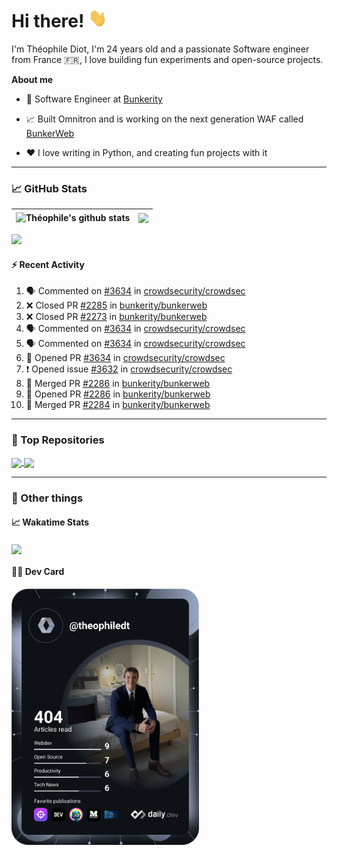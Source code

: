 # Hi there! <img src="./wave.gif" width="30px" height="30px" />

I'm Théophile Diot, I'm 24 years old and a passionate Software engineer from France 🇫🇷, I love building fun experiments and open-source projects.

**About me**

- 💼 Software Engineer at [Bunkerity](https://www.bunkerity.com/)

- 📈 Built Omnitron and is working on the next generation WAF called [BunkerWeb](https://www.bunkerweb.io)

- ❤️ I love writing in Python, and creating fun projects with it

---

### 📈 GitHub Stats

| <img align="center" src="https://github-readme-stats.vercel.app/api?username=TheophileDiot&show_icons=true&include_all_commits=true&theme=algolia&hide_border=true&rank_icon=github" alt="Théophile's github stats" /> | <img align="center" src="https://github-readme-stats.vercel.app/api/top-langs/?username=TheophileDiot&layout=compact&theme=algolia&hide_border=true" /> |
| ---------------------------------------------------------------------------------------------------------------------------------------------------------------------------------------------------------------------- | ------------------------------------------------------------------------------------------------------------------------------------------------------- |

![](https://github-readme-activity-graph.vercel.app/graph?username=TheophileDiot&theme=tokyo-night)

#### :zap: Recent Activity

<!--START_SECTION:activity-->
1. 🗣 Commented on [#3634](https://github.com/crowdsecurity/crowdsec/pull/3634#issuecomment-2886656505) in [crowdsecurity/crowdsec](https://github.com/crowdsecurity/crowdsec)
2. ❌ Closed PR [#2285](https://github.com/bunkerity/bunkerweb/pull/2285) in [bunkerity/bunkerweb](https://github.com/bunkerity/bunkerweb)
3. ❌ Closed PR [#2273](https://github.com/bunkerity/bunkerweb/pull/2273) in [bunkerity/bunkerweb](https://github.com/bunkerity/bunkerweb)
4. 🗣 Commented on [#3634](https://github.com/crowdsecurity/crowdsec/pull/3634#issuecomment-2886334443) in [crowdsecurity/crowdsec](https://github.com/crowdsecurity/crowdsec)
5. 🗣 Commented on [#3634](https://github.com/crowdsecurity/crowdsec/pull/3634#issuecomment-2886333186) in [crowdsecurity/crowdsec](https://github.com/crowdsecurity/crowdsec)
6. 💪 Opened PR [#3634](https://github.com/crowdsecurity/crowdsec/pull/3634) in [crowdsecurity/crowdsec](https://github.com/crowdsecurity/crowdsec)
7. ❗ Opened issue [#3632](https://github.com/crowdsecurity/crowdsec/issues/3632) in [crowdsecurity/crowdsec](https://github.com/crowdsecurity/crowdsec)
8. 🎉 Merged PR [#2286](https://github.com/bunkerity/bunkerweb/pull/2286) in [bunkerity/bunkerweb](https://github.com/bunkerity/bunkerweb)
9. 💪 Opened PR [#2286](https://github.com/bunkerity/bunkerweb/pull/2286) in [bunkerity/bunkerweb](https://github.com/bunkerity/bunkerweb)
10. 🎉 Merged PR [#2284](https://github.com/bunkerity/bunkerweb/pull/2284) in [bunkerity/bunkerweb](https://github.com/bunkerity/bunkerweb)
<!--END_SECTION:activity-->

---

### 🔧 Top Repositories

<a href="https://github.com/bunkerity/bunkerweb">
  <img align="center" src="https://github-readme-stats.vercel.app/api/pin/?username=Bunkerity&repo=bunkerweb&theme=algolia" />
</a>
<a href="https://github.com/TheophileDiot/Omnitron">
  <img align="center" src="https://github-readme-stats.vercel.app/api/pin/?username=TheophileDiot&repo=Omnitron&theme=algolia" />
</a>

---

### 🎉 Other things

#### 📈 Wakatime Stats

<a href="https://wakatime.com/@theophile_bunkerity">
  <img align="center" src="https://github-readme-stats.vercel.app/api/wakatime?username=3aa5ce41-c253-43d9-8441-a721e446a45f&layout=compact&theme=algolia" />
</a>

#### 👨‍💻 Dev Card

<a href="https://app.daily.dev/TheophileDt">
  <img src="./devcard.svg" width="300" alt="Théophile Diot's Dev Card"/>
</a>
